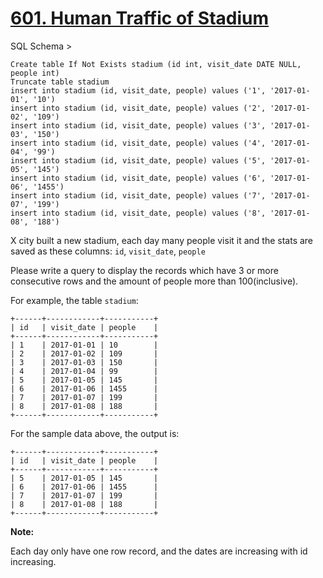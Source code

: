 # [601. Human Traffic of Stadium](https://leetcode.com/problems/human-traffic-of-stadium/)

SQL Schema >

    Create table If Not Exists stadium (id int, visit_date DATE NULL, people int)
    Truncate table stadium
    insert into stadium (id, visit_date, people) values ('1', '2017-01-01', '10')
    insert into stadium (id, visit_date, people) values ('2', '2017-01-02', '109')
    insert into stadium (id, visit_date, people) values ('3', '2017-01-03', '150')
    insert into stadium (id, visit_date, people) values ('4', '2017-01-04', '99')
    insert into stadium (id, visit_date, people) values ('5', '2017-01-05', '145')
    insert into stadium (id, visit_date, people) values ('6', '2017-01-06', '1455')
    insert into stadium (id, visit_date, people) values ('7', '2017-01-07', '199')
    insert into stadium (id, visit_date, people) values ('8', '2017-01-08', '188')

X city built a new stadium, each day many people visit it and the stats are saved as these columns: `id`, `visit_date`, `people`

Please write a query to display the records which have 3 or more consecutive rows and the amount of people more than 100(inclusive).

For example, the table `stadium`:

    +------+------------+-----------+
    | id   | visit_date | people    |
    +------+------------+-----------+
    | 1    | 2017-01-01 | 10        |
    | 2    | 2017-01-02 | 109       |
    | 3    | 2017-01-03 | 150       |
    | 4    | 2017-01-04 | 99        |
    | 5    | 2017-01-05 | 145       |
    | 6    | 2017-01-06 | 1455      |
    | 7    | 2017-01-07 | 199       |
    | 8    | 2017-01-08 | 188       |
    +------+------------+-----------+

For the sample data above, the output is:

    +------+------------+-----------+
    | id   | visit_date | people    |
    +------+------------+-----------+
    | 5    | 2017-01-05 | 145       |
    | 6    | 2017-01-06 | 1455      |
    | 7    | 2017-01-07 | 199       |
    | 8    | 2017-01-08 | 188       |
    +------+------------+-----------+

**Note:**

Each day only have one row record, and the dates are increasing with id increasing.
